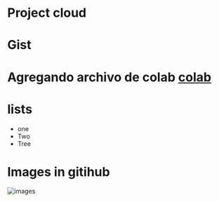 # Project cloud

# Gist

# Agregando archivo de colab [colab](https://github.com/DrR7data/plantilla-dock/blob/main/cloud_colab1.ipynb)

# lists
 * one 
 * Two
 * Tree

# Images in gitihub
![images](https://github.com/DrR7data/plantilla-dock/issues/2)

